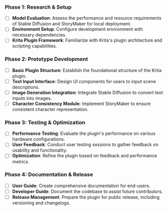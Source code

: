 ### Phase 1: Research & Setup
- [ ] **Model Evaluation**: Assess the performance and resource requirements of Stable Diffusion and StoryMaker for local deployment.
- [ ] **Environment Setup**: Configure development environment with necessary dependencies.
- [ ] **Krita Plugin Framework**: Familiarize with Krita's plugin architecture and scripting capabilities.

### Phase 2: Prototype Development
- [ ] **Basic Plugin Structure**: Establish the foundational structure of the Krita plugin.
- [ ] **Text Input Interface**: Design UI components for users to input scene descriptions.
- [ ] **Image Generation Integration**: Integrate Stable Diffusion to convert text inputs into images.
- [ ] **Character Consistency Module**: Implement StoryMaker to ensure consistent character representation.

### Phase 3: Testing & Optimization
- [ ] **Performance Testing**: Evaluate the plugin's performance on various hardware configurations.
- [ ] **User Feedback**: Conduct user testing sessions to gather feedback on usability and functionality.
- [ ] **Optimization**: Refine the plugin based on feedback and performance metrics.

### Phase 4: Documentation & Release
- [ ] **User Guide**: Create comprehensive documentation for end-users.
- [ ] **Developer Guide**: Document the codebase to assist future contributors.
- [ ] **Release Management**: Prepare the plugin for public release, including versioning and changelogs.
